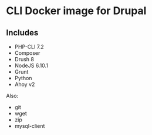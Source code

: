 # CLI Docker image for Drupal

## Includes

- PHP-CLI 7.2
- Composer
- Drush 8
- NodeJS 6.10.1
- Grunt
- Python
- Ahoy v2

Also:

- git
- wget
- zip
- mysql-client
